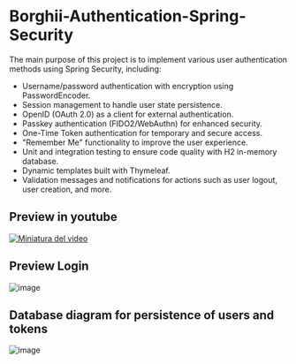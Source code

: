 # Borghii-Authentication-Spring-Security
The main purpose of this project is to implement various user authentication methods using Spring Security, including:

- Username/password authentication with encryption using PasswordEncoder.
- Session management to handle user state persistence.
- OpenID (OAuth 2.0) as a client for external authentication.
- Passkey authentication (FIDO2/WebAuthn) for enhanced security.
- One-Time Token authentication for temporary and secure access.
- "Remember Me" functionality to improve the user experience.
- Unit and integration testing to ensure code quality with H2 in-memory database.
- Dynamic templates built with Thymeleaf.
- Validation messages and notifications for actions such as user logout, user creation, and more.

## Preview in youtube

[![Miniatura del video](https://img.youtube.com/vi/287Uao4CTqc/0.jpg)](https://www.youtube.com/watch?v=287Uao4CTqc)


## Preview Login

![image](https://github.com/user-attachments/assets/f90035dd-e38b-42e2-816b-d299687e266d)

## Database diagram for persistence of users and tokens
![image](https://github.com/user-attachments/assets/9c2ef2a8-5c8f-4f35-b57c-7d52b2242e93)








